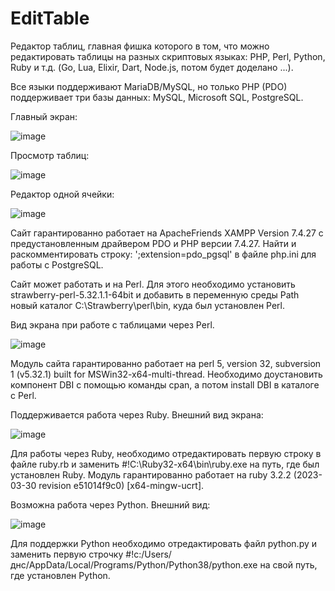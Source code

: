# EditTable
Редактор таблиц, главная фишка которого в том, что можно редактировать таблицы на разных скриптовых языках: PHP, Perl, Python, Ruby и т.д. (Go, Lua, Elixir, Dart, Node.js, потом будет доделано ...).

Все языки поддерживают MariaDB/MySQL, но только PHP (PDO) поддерживает три базы данных: MySQL, Microsoft SQL, PostgreSQL.

Главный экран:

![image](https://user-images.githubusercontent.com/10297748/233468988-55e489b6-1931-4f74-9d9c-72bcb7b929e5.png)

Просмотр таблиц:

![image](https://user-images.githubusercontent.com/10297748/233469132-6be058b6-e369-4e2a-8ee7-60eeaa0cf4a4.png)

Редактор одной ячейки:

![image](https://user-images.githubusercontent.com/10297748/233696115-d4051d01-3a54-4748-a651-1cc3be7bd8c8.png)

Сайт гарантированно работает на ApacheFriends XAMPP Version 7.4.27 с предустановленным драйвером PDO и PHP версии 7.4.27. Найти и раскомментировать строку: ';extension=pdo_pgsql' в файле php.ini для работы с PostgreSQL.

Сайт может работать и на Perl. Для этого необходимо установить strawberry-perl-5.32.1.1-64bit и добавить в переменную среды Path новый каталог C:\Strawberry\perl\bin\, куда был установлен Perl.

Вид экрана при работе с таблицами через Perl.

![image](https://user-images.githubusercontent.com/10297748/233806376-c619a10f-9550-4049-a13a-dcaf197985e3.png)

Модуль сайта гарантированно работает на perl 5, version 32, subversion 1 (v5.32.1) built for MSWin32-x64-multi-thread. Необходимо доустановить компонент DBI с помощью команды cpan, а потом install DBI в каталоге с Perl.

Поддерживается работа через Ruby. Внешний вид экрана:

![image](https://user-images.githubusercontent.com/10297748/233828976-af11a004-3f1c-4742-96e6-3b569c631755.png)

Для работы через Ruby, необходимо отредактировать первую строку в файле ruby.rb и заменить #!C:\Ruby32-x64\bin\ruby.exe на путь, где был установлен Ruby. Модуль гарантированно работает на ruby 3.2.2 (2023-03-30 revision e51014f9c0) [x64-mingw-ucrt].

Возможна работа через Python. Внешний вид:

![image](https://user-images.githubusercontent.com/10297748/233832764-5ca6d12e-74de-48f9-b2e5-fdc1a2ab076c.png)

Для поддержки Python необходимо отредактировать файл python.py и заменить первую строчку #!c:/Users/днс/AppData/Local/Programs/Python/Python38/python.exe на свой путь, где установлен Python.
